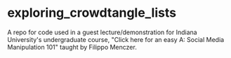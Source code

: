 # exploring_crowdtangle_lists
A repo for code used in a guest lecture/demonstration for Indiana University's undergraduate course, "Click here for an easy A: Social Media Manipulation 101" taught by Filippo Menczer.
